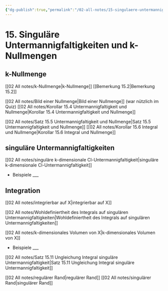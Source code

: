 ```yaml
---
{"dg-publish":true,"permalink":"/02-all-notes/15-singulaere-untermannigfaltigkeiten-und-k-nullmengen/","dgHomeLink":true,"dgPassFrontmatter":false}
---
```


# 15. Singuläre Untermannigfaltigkeiten und k-Nullmengen
## k-Nullmenge
[[02 All notes/k-Nullmenge|k-Nullmenge]]
[[Bemerkung 15.2|Bemerkung 15.2]]

[[02 All notes/Bild einer Nullmenge|Bild einer Nullmenge]] (war nützlich im Quiz)
[[02 All notes/Korollar 15.4 Untermannigfaltigkeit und Nullmenge|Korollar 15.4 Untermannigfaltigkeit und Nullmenge]]

[[02 All notes/Satz 15.5 Untermannigfaltigkeit und Nullmenge|Satz 15.5 Untermannigfaltigkeit und Nullmenge]]
[[02 All notes/Korollar 15.6  Integral und Nullmenge|Korollar 15.6  Integral und Nullmenge]]

## singuläre Untermannigfaltigkeiten
[[02 All notes/singuläre k-dimensionale Cl-Untermannigfaltigkeit|singuläre k-dimensionale Cl-Untermannigfaltigkeit]]

- Beispiele ___

## Integration
[[02 All notes/integrierbar auf X|integrierbar auf X]]

[[02 All notes/Wohldefiniertheit des Integrals auf singulären Untermannigfaltigkeiten|Wohldefiniertheit des Integrals auf singulären Untermannigfaltigkeiten]]

[[02 All notes/k-dimensionales Volumen von X|k-dimensionales Volumen von X]]

- Beispiele ___

[[02 All notes/Satz 15.11 Ungleichung Integral singuläre Untermannigfaltigkeit|Satz 15.11 Ungleichung Integral singuläre Untermannigfaltigkeit]]

[[02 All notes/regulärer Rand|regulärer Rand]]
[[02 All notes/singulärer Rand|singulärer Rand]]
